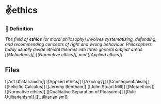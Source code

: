 # ✌️ethics
### 📍 Definition 
 _The field of **ethics** (or moral philosophy) involves systematizing, defending, and recommending concepts of right and wrong behaviour. Philosophers today usually divide ethical theories into three general subject areas: [[Metaethics]], [[Normative ethics]], and [[Applied ethics]]._

## Files
[[Act Utilitarianism]]
[[Applied ethics]]
[[Axiology]]
[[Consequentialism]]
[[Felicific Calculus]]
[[Jeremy Bentham]]
[[John Stuart Mill]]
[[Metaethics]]
[[Normative ethics]]
[[Qualitative Separation of Pleasures]]
[[Rule Utilitarianism]]
[[Utilitarianism]]